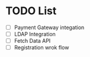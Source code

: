 # TODO List

- [ ] Payment Gateway integation
- [ ] LDAP Integration
- [ ] Fetch Data API
- [ ] Registration wrok flow